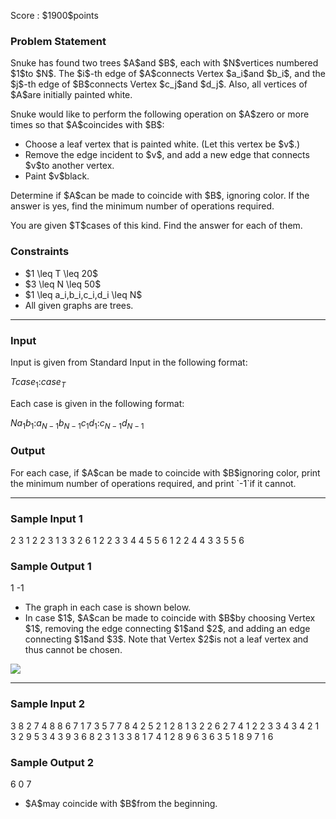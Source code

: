 
<div>

<span>

<span>

<p>
Score : $1900$points
</p>

<div>

<section>

### **Problem Statement**

<p>
Snuke has found two trees $A$and $B$, each with $N$vertices numbered $1$to $N$.
The $i$-th edge of $A$connects Vertex $a_i$and $b_i$, and the $j$-th edge of $B$connects Vertex $c_j$and $d_j$.
Also, all vertices of $A$are initially painted white.
</p>

<p>
Snuke would like to perform the following operation on $A$zero or more times so that $A$coincides with $B$:
</p>

<ul>

<li>
Choose a leaf vertex that is painted white. (Let this vertex be $v$.)
</li>

<li>
Remove the edge incident to $v$, and add a new edge that connects $v$to another vertex.
</li>

<li>
Paint $v$black.
</li>

</ul>

<p>
Determine if $A$can be made to coincide with $B$, ignoring color. If the answer is yes, find the minimum number of operations required.
</p>

<p>
You are given $T$cases of this kind. Find the answer for each of them.
</p>

</section>

</div>

<div>

<section>

### **Constraints**

<ul>

<li>
$1 \leq T \leq 20$
</li>

<li>
$3 \leq N \leq 50$
</li>

<li>
$1 \leq a_i,b_i,c_i,d_i \leq N$
</li>

<li>
All given graphs are trees.
</li>

</ul>

</section>

</div>

---

<div>

<div>

<section>

### **Input**

<p>
Input is given from Standard Input in the following format:
</p>

<div>

$T$$case_1$$:$$case_{T}$
</div>

<p>
Each case is given in the following format:
</p>

<div>

$N$$a_1$$b_1$$:$$a_{N-1}$$b_{N-1}$$c_1$$d_1$$:$$c_{N-1}$$d_{N-1}$
</div>

</section>

</div>

<div>

<section>

### **Output**

<p>
For each case, if $A$can be made to coincide with $B$ignoring color, print the minimum number of operations required, and print `-1`if it cannot.
</p>

</section>

</div>

</div>

---

<div>

<section>

### **Sample Input 1**

<div>

2
3
1 2
2 3
1 3
3 2
6
1 2
2 3
3 4
4 5
5 6
1 2
2 4
4 3
3 5
5 6

</div>

</section>

</div>

<div>

<section>

### **Sample Output 1**

<div>

1
-1

</div>

<ul>

<li>
The graph in each case is shown below.
</li>

<li>
In case $1$, $A$can be made to coincide with $B$by choosing Vertex $1$, removing the edge connecting $1$and $2$, and adding an edge connecting $1$and $3$. Note that Vertex $2$is not a leaf vertex and thus cannot be chosen.
</li>

</ul>

<div>

<img src="https://img.atcoder.jp/agc027/3f020b4a4e883680357cc55adb571fbc.png">

</img>

</div>

</section>

</div>

---

<div>

<section>

### **Sample Input 2**

<div>

3
8
2 7
4 8
8 6
7 1
7 3
5 7
7 8
4 2
5 2
1 2
8 1
3 2
2 6
2 7
4
1 2
2 3
3 4
3 4
2 1
3 2
9
5 3
4 3
9 3
6 8
2 3
1 3
3 8
1 7
4 1
2 8
9 6
3 6
3 5
1 8
9 7
1 6

</div>

</section>

</div>

<div>

<section>

### **Sample Output 2**

<div>

6
0
7

</div>

<ul>

<li>
$A$may coincide with $B$from the beginning.
</li>

</ul>

</section>

</div>

</span>

</span>

</div>
